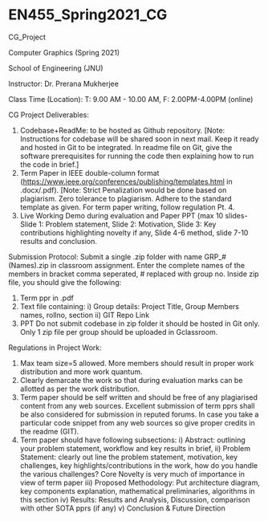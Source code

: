 # EN455_Spring2021_CG
CG_Project

Computer Graphics (Spring 2021)

School of Engineering (JNU)

Instructor: Dr. Prerana Mukherjee

Class Time (Location): T: 9.00 AM - 10.00 AM, F: 2.00PM-4.00PM (online)

 CG Project Deliverables:

1. Codebase+ReadMe: to be hosted as Github repository. [Note: Instructions for codebase will be shared soon in next mail. Keep it ready and hosted in Git to be integrated. In readme file on Git, give the software prerequisites for running the code then explaining how to run the code in brief.]
2. Term Paper in IEEE double-column format (https://www.ieee.org/conferences/publishing/templates.html in .docx/.pdf). [Note: Strict Penalization would be done based on plagiarism. Zero tolerance to plagiarism. Adhere to the standard template as given. For term paper writing, follow regulation Pt. 4.
3. Live Working Demo during evaluation and Paper PPT (max 10 slides-Slide 1: Problem statement, Slide 2: Motivation, Slide 3: Key contributions highlighting novelty if any, Slide 4-6 method, slide 7-10 results and conclusion. 

Submission Protocol: Submit a single .zip folder with name GRP_#(Names).zip in classroom assignment. Enter the complete names of the members in bracket comma seperated, # replaced with group no. Inside zip file, you should give the following:
1. Term ppr in .pdf
2. Text file containing: 
i) Group details: Project Title, Group Members names, rollno, section
ii) GIT Repo Link
3. PPT
Do not submit codebase in zip folder it should be hosted in Git only. Only 1 zip file per group should be uploaded in Gclassroom.

Regulations in Project Work:
1. Max team size=5 allowed. More members should result in proper work distribution and more work quantum.
2. Clearly demarcate the work so that during evaluation marks can be allotted as per the work distribution. 
3. Term paper should be self written and should be free of any plagiarised content from any web sources. Excellent submission of term pprs shall be also considered for submission in reputed forums. In case you take a particular code snippet from any web sources so give proper credits in the readme (GIT).
4. Term paper should have following subsections: i) Abstract: outlining your problem statement, workflow and key results in brief, ii) Problem Statement: clearly out line the problem statement, motivation, key challenges, key highlights/contributions in the work, how do you handle the various challenges? Core Novelty is very much of importance in view of term paper
iii) Proposed Methodology: Put architecture diagram, key components explanation, mathematical preliminaries, algorithms in this section
iv) Results: Results and Analysis, Discussion, comparison with other SOTA pprs (if any)
v) Conclusion & Future Direction
